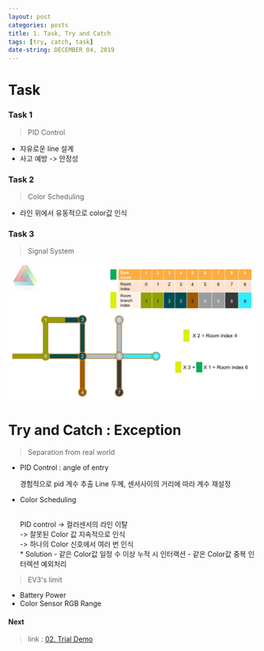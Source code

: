 ```yaml
---
layout: post
categories: posts
title: 1. Task, Try and Catch
tags: [try, catch, task]
date-string: DECEMBER 04, 2019
---
```


# Task


### Task 1

> PID Control

  * 자유로운 line 설계
  * 사고 예방 -> 안정성


### Task 2

> Color Scheduling

  * 라인 위에서 유동적으로 color값 인식


### Task 3

> Signal System

<center>
    <img src="/images/intro/manz-task1.jpg">
</center>


# Try and Catch : Exception

> Separation from real world

  * PID Control : angle of entry
  
    경험적으로 pid 계수 추출
    Line 두께, 센서사이의 거리에 따라 계수 재설정

  * Color Scheduling

    <br>
    PID control -> 컬러센서의 라인 이탈
    <br>
    -> 잘못된 Color 값 지속적으로 인식
    <br>
    -> 하나의 Color 신호에서 여러 번 인식
    
    <br>
    * Solution
        - 같은 Color값 일정 수 이상 누적 시 인터랙션
        - 같은 Color값 중복 인터렉션 예외처리
    
       

> EV3's limit

  * Battery Power
  * Color Sensor RGB Range


#### Next

> link : <a target="_blank" href="https://team4nz.github.io//posts/2019-12-03/Trial-Demo.html"> 02. Trial Demo